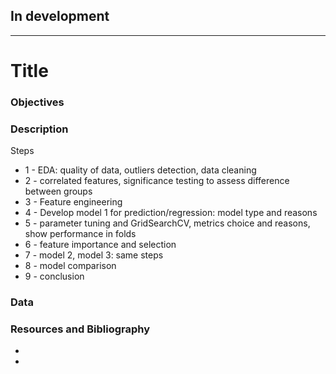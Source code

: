 ## In development
-----------------
# Title

### Objectives



### Description
Steps
* 1 - EDA: quality of data, outliers detection, data cleaning
* 2 - correlated features, significance testing to assess difference between groups
* 3 - Feature engineering
* 4 - Develop model 1 for prediction/regression: model type and reasons
* 5 - parameter tuning and GridSearchCV, metrics choice and reasons, show performance in folds
* 6 - feature importance and selection
* 7 - model 2, model 3: same steps
* 8 - model comparison
* 9 - conclusion




### Data




### Resources and Bibliography
-

-

